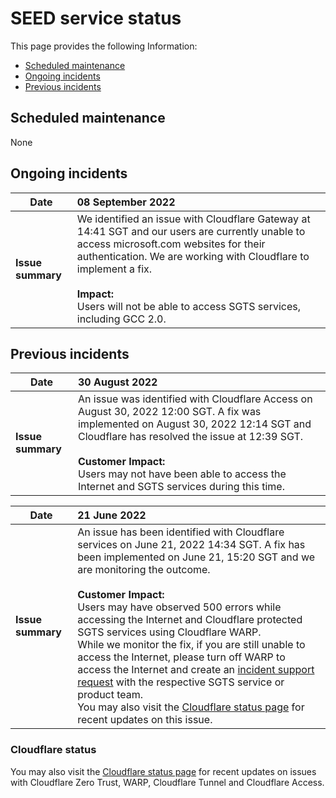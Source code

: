 # SEED service status

This page provides the following Information:
- [Scheduled maintenance](#scheduled-maintenance)
- [Ongoing incidents](#ongoing-incidents)
- [Previous incidents](#previous-incidents)

## Scheduled maintenance

None

## Ongoing incidents

| Date | 08 September 2022 |
| ------------- |:-------------|
|**Issue summary** | We identified an issue with Cloudflare Gateway at 14:41 SGT and our users are currently unable to access microsoft.com websites for their authentication. We are working with Cloudflare to implement a fix.<br><br>**Impact:**<br>Users will not be able to access SGTS services, including GCC 2.0. |

## Previous incidents

| Date| 30 August 2022|
| ------------- |:-------------|
|**Issue summary** | An issue was identified with Cloudflare Access on August 30, 2022 12:00 SGT. A fix was implemented on August 30, 2022 12:14 SGT and Cloudflare has resolved the issue at 12:39 SGT.<br><br>**Customer Impact:**<br>Users may not have been able to access the Internet and SGTS services during this time.|

| Date| 21 June 2022|
| ------------- |:-------------|
|**Issue summary** | An issue has been identified with Cloudflare services on June 21, 2022  14:34 SGT. A fix has been implemented on June 21, 15:20 SGT and we are monitoring the outcome.<br><br>**Customer Impact:**<br> Users may have observed 500 errors while accessing the Internet and Cloudflare protected SGTS services using Cloudflare WARP.<br>While we monitor the fix, if you are still unable to access the Internet, please turn off WARP to access the Internet and create an [incident support request](raise-an-incident-support-request) with the respective SGTS service or product team.<br>You may also visit the [Cloudflare status page](https://www.Cloudflarestatus.com/) for recent updates on this issue.|

### Cloudflare status

You may also visit the [Cloudflare status page](https://www.Cloudflarestatus.com/) for recent updates on issues with Cloudflare Zero Trust, WARP, Cloudflare Tunnel and Cloudflare Access.
